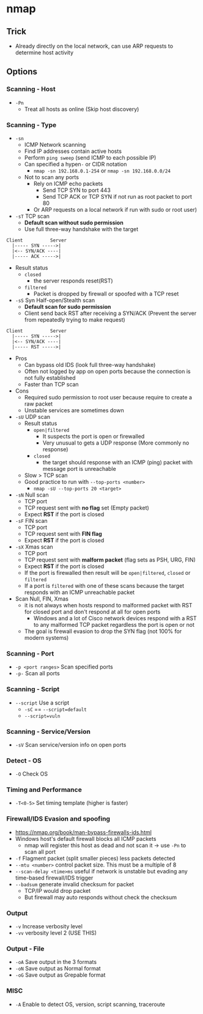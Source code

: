 # nmap

## Trick

- Already directly on the local network, can use ARP requests to determine host activity

## Options

### Scanning - Host

- `-Pn`
  - Treat all hosts as online (Skip host discovery)

### Scanning - Type 

- `-sn`
  - ICMP Network scanning
  - Find IP addresses contain active hosts
  - Perform `ping sweep` (send ICMP to each possible IP)
  - Can specified a hypen`-` or CIDR notation
    - `nmap -sn 192.168.0.1-254` or `nmap -sn 192.168.0.0/24`
  - Not to scan any ports
    - Rely on ICMP echo packets
      - Send TCP SYN to port 443
      - Send TCP ACK or TCP SYN if not run as root packet to port 80
    - Or ARP requests on a local network if run with sudo or root user)
- `-sT` TCP scan
  - **Default scan without sudo permission**
  - Use full three-way handshake with the target
```
Client          Server
  |----- SYN ----->|
  |<-- SYN/ACK ----|
  |----- ACK ----->|
```
  - Result status
    - `closed`
      - the server responds reset(RST)
    - `filtered`
      - Packet is dropped by firewall or spoofed with a TCP reset
- `-sS` Syn Half-open/Stealth scan
  - **Default scan for sudo permission**
  - Client send back RST after receiving a SYN/ACK (Prevent the server from repeatedly trying to make request)
```
Client          Server
  |----- SYN ----->|
  |<-- SYN/ACK ----|
  |----- RST ----->|
```
  - Pros
    - Can bypass old IDS (look full three-way handshake)
    - Often not logged by app on open ports because the connection is not fully established
    - Faster than TCP scan
  - Cons
    - Required sudo permission to root user because require to create a raw packet
    - Unstable services are sometimes down
- `-sU` UDP scan
  - Result status
    - `open|filtered`
      - It suspects the port is open or firewalled
      - Very unusual to gets a UDP response (More commonly no response)
    - `closed`
      - the target should response with an ICMP (ping) packet with message port is unreachable
  - Slow > TCP scan
  - Good practice to run with `--top-ports <number>`
    - `nmap -sU --top-ports 20 <target>`
- `-sN` Null scan
  - TCP port
  - TCP request sent with **no flag** set (Empty packet)
  - Expect **RST** if the port is closed
- `-sF` FIN scan
  - TCP port
  - TCP request sent with **FIN flag**
  - Expect **RST** if the port is closed
- `-sX` Xmas scan
  - TCP port
  - TCP request sent with **malform packet** (flag sets as PSH, URG, FIN)
  - Expect **RST** if the port is closed
  - If the port is firewalled then result will be `open|filtered`, `closed` or `filtered`
  - If a port is `filtered` with one of these scans because the target responds with an ICMP unreachable packet
- Scan Null, FIN, Xmas
  - it is not always when hosts respond to malformed packet with RST for closed port and don't respond at all for open ports
    - Windows and a lot of Cisco network devices respond with a RST to any malformed TCP packet regardless the port is open or not
  - The goal is firewall evasion to drop the SYN flag (not 100% for modern systems)

### Scanning - Port

- `-p <port ranges>`  Scan specified ports
- `-p-` Scan all ports

### Scanning - Script

- `--script` Use a script
  - `-sC` == `--script=default`
  - `--script=vuln`

### Scanning - Service/Version

- `-sV` Scan service/version info on open ports

### Detect - OS

- `-O` Check OS

### Timing and Performance

- `-T<0-5>` Set timing template (higher is faster)

### Firewall/IDS Evasion and spoofing

- https://nmap.org/book/man-bypass-firewalls-ids.html
- Windows host's default firewall blocks all ICMP packets
  - nmap will register this host as dead and not scan it -> use `-Pn` to scan all port
- `-f` Flagment packet (split smaller pieces) less packets detected
- `--mtu <number>` control packet size. This must be a multiple of 8
- `--scan-delay <time>ms` useful if network is unstable but evading any time-based firewall/IDS trigger
- `--badsum` generate invalid checksum for packet
  - TCP/IP would drop packet
  - But firewall may auto responds without check the checksum

### Output

- `-v` Increase verbosity level
- `-vv` verbosity level 2 (USE THIS)

### Output - File

- `-oA` Save output in the 3 formats
- `-oN` Save output as Normal format
- `-oG` Save output as Grepable format

### MISC

- `-A` Enable to detect OS, version, script scanning, traceroute
